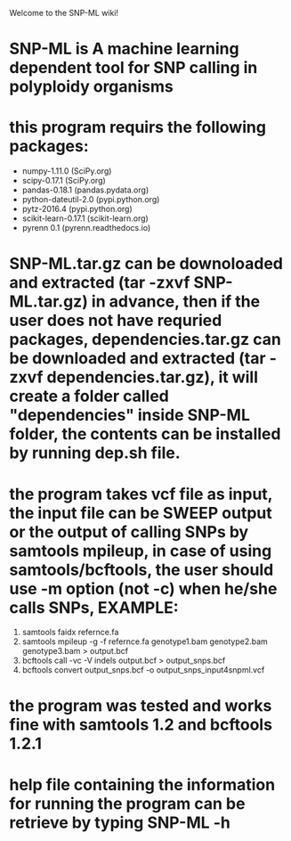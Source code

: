 Welcome to the SNP-ML wiki!
# SNP-ML is A machine learning dependent tool for SNP calling in polyploidy organisms
# this program requirs the following packages:
* numpy-1.11.0 (SciPy.org)
*   scipy-0.17.1 (SciPy.org)
*   pandas-0.18.1 (pandas.pydata.org)
*   python-dateutil-2.0 (pypi.python.org)
*   pytz-2016.4 (pypi.python.org)
*   scikit-learn-0.17.1 (scikit-learn.org) 
*   pyrenn 0.1 (pyrenn.readthedocs.io)

# SNP-ML.tar.gz can be downoloaded and extracted (tar -zxvf SNP-ML.tar.gz) in advance, then if the user does not have requried packages, dependencies.tar.gz can be downloaded and extracted (tar -zxvf dependencies.tar.gz), it will create a folder called "dependencies" inside SNP-ML folder, the contents can be installed by running dep.sh file.
# the program takes vcf file as input, the input file can be SWEEP output or the output of calling SNPs by samtools mpileup, in case of using samtools/bcftools, the user should use -m option (not -c) when he/she calls SNPs, EXAMPLE:
1. samtools faidx refernce.fa
2.   samtools mpileup -g -f refernce.fa genotype1.bam genotype2.bam genotype3.bam > output.bcf
3.   bcftools call -vc -V indels output.bcf > output_snps.bcf
4.   bcftools convert output_snps.bcf -o output_snps_input4snpml.vcf

# the program was tested and works fine with samtools 1.2 and bcftools 1.2.1
# help file containing the information for running the program can be retrieve by typing SNP-ML -h
